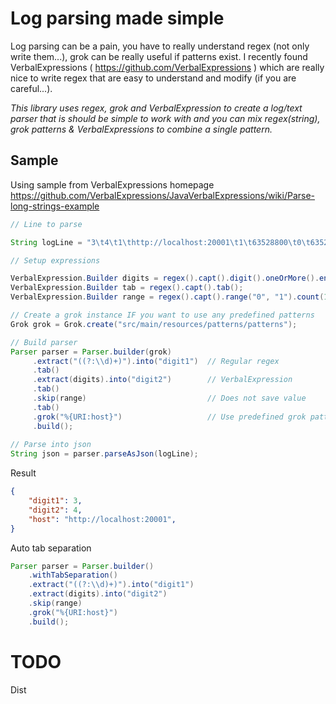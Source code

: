 # Log parsing made simple

Log parsing can be a pain, you have to really understand regex (not only write them...), grok can be really useful
if patterns exist. I recently found VerbalExpressions ( https://github.com/VerbalExpressions ) which are really nice
to write regex that are easy to understand and modify (if you are careful...).

*This library uses regex, grok and VerbalExpression to create a log/text parser that is should be simple to work with and
you can mix regex(string), grok patterns & VerbalExpressions to combine a single pattern.*


## Sample

Using sample from VerbalExpressions homepage https://github.com/VerbalExpressions/JavaVerbalExpressions/wiki/Parse-long-strings-example

```java
// Line to parse

String logLine = "3\t4\t1\thttp://localhost:20001\t1\t63528800\t0\t63528800\t1000000000\t0\t63528800\tSTR1";

// Setup expressions

VerbalExpression.Builder digits = regex().capt().digit().oneOrMore().endCapt();
VerbalExpression.Builder tab = regex().capt().tab();
VerbalExpression.Builder range = regex().capt().range("0", "1").count(1).endCapt();

// Create a grok instance IF you want to use any predefined patterns
Grok grok = Grok.create("src/main/resources/patterns/patterns");

// Build parser
Parser parser = Parser.builder(grok)
     .extract("((?:\\d)+)").into("digit1")  // Regular regex
     .tab()
     .extract(digits).into("digit2")        // VerbalExpression
     .tab()
     .skip(range)                           // Does not save value
     .tab()
     .grok("%{URI:host}")                   // Use predefined grok pattern
     .build();
     
// Parse into json     
String json = parser.parseAsJson(logLine);

```
Result

```json
{
    "digit1": 3,
    "digit2": 4,
    "host": "http://localhost:20001",
}
```
    
Auto tab separation

```java
Parser parser = Parser.builder()
    .withTabSeparation()
    .extract("((?:\\d)+)").into("digit1") 
    .extract(digits).into("digit2")       
    .skip(range)                          
    .grok("%{URI:host}")
    .build();
```

# TODO

Dist